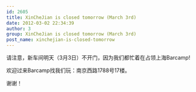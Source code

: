 ```yaml
---
id: 2605
title: XinCheJian is closed tomorrow (March 3rd)
date: 2012-03-02 22:34:39
author: 3
group: XinCheJian is closed tomorrow (March 3rd)
post_name: xinchejian-is-closed-tomorrow
---
```


请注意，新车间明天（3月3日）不开门，因为我们都忙着在占领上海Barcamp!

欢迎过来Barcamp找我们玩：南京西路1788号17楼。

谢谢！